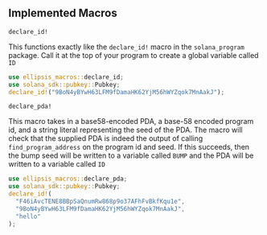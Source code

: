 ## Implemented Macros

`declare_id!`

This functions exactly like the `declare_id!` macro in the `solana_program` package. Call it at the top of your program to create a global variable called `ID`

```rust
use ellipsis_macros::declare_id;
use solana_sdk::pubkey::Pubkey;
declare_id!("9BoN4yBYwH63LFM9fDamaHK62YjM56hWYZqok7MnAakJ");
```

`declare_pda!`

This macro takes in a base58-encoded PDA, a base-58 encoded program id, and a string literal representing the seed of the PDA. The macro will check that the supplied PDA is indeed the output of calling `find_program_address` on the program id and seed. If this succeeds, then the bump seed will be written to a variable called `BUMP` and the PDA will be written to a variable called `ID`

```rust
use ellipsis_macros::declare_pda;
use solana_sdk::pubkey::Pubkey;
declare_id!(
  "F46iAvcTENE8BBpSaQnumRw868p9o37AFhFvBkfKqu1e",
  "9BoN4yBYwH63LFM9fDamaHK62YjM56hWYZqok7MnAakJ",
  "hello"
);
```
